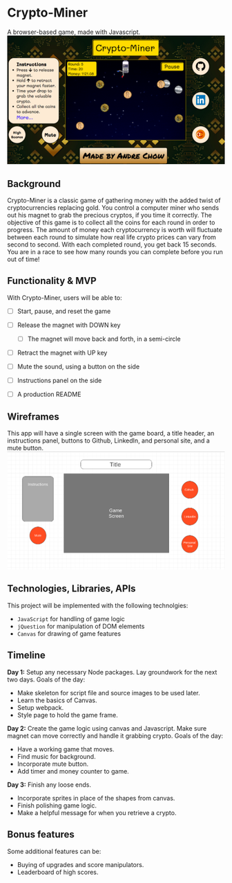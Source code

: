 # Crypto-Miner
A browser-based game, made with Javascript.
![wireframe](./assets/images/screen_shot.png)

## Background
Crypto-Miner is a classic game of gathering money with the added twist of cryptocurrencies replacing gold.
You control a computer miner who sends out his magnet to grab the precious cryptos, if you time it correctly. 
The objective of this game is to collect all the coins for each round in order to progress.
The amount of money each cryptocurrency is worth will fluctuate between each round to simulate how real life crypto prices can vary from second to second.
With each completed round, you get back 15 seconds. You are in a race to see how many rounds you can complete before you run out of time!

## Functionality & MVP
With Crypto-Miner, users will be able to:
- [ ] Start, pause, and reset the game
- [ ] Release the magnet with DOWN key
   - [ ] The magnet will move back and forth, in a semi-circle
- [ ] Retract the magnet with UP key
- [ ] Mute the sound, using a button on the side
- [ ] Instructions panel on the side
- [ ] A production README


## Wireframes
This app will have a single screen with the game board, a title header, an instructions panel, buttons to Github, LinkedIn, and personal site, and a mute button. 
![wireframe](./assets/images/wireframe.png)

## Technologies, Libraries, APIs
This project will be implemented with the following technolgies: 
* `JavaScript` for handling of game logic
* `jQuestion` for manipulation of DOM elements
* `Canvas` for drawing of game features

## Timeline
**Day 1:** Setup any necessary Node packages. Lay groundwork for the next two days. Goals of the day: 
* Make skeleton for script file and source images to be used later.  
* Learn the basics of Canvas.
* Setup webpack.
* Style page to hold the game frame.

**Day 2:** Create the game logic using canvas and Javascript. Make sure magnet can move correctly and handle it grabbing crypto. Goals of the day:
* Have a working game that moves. 
* Find music for background.
* Incorporate mute button.
* Add timer and money counter to game.

**Day 3:** Finish any loose ends.
* Incorporate sprites in place of the shapes from canvas. 
* Finish polishing game logic. 
* Make a helpful message for when you retrieve a crypto. 

## Bonus features
Some additional features can be: 
* Buying of upgrades and score manipulators.
* Leaderboard of high scores. 